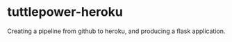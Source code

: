 # tuttlepower-heroku
Creating a pipeline from github to heroku, and producing a flask application. 
